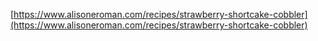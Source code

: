 [https://www.alisoneroman.com/recipes/strawberry-shortcake-cobbler](https://www.alisoneroman.com/recipes/strawberry-shortcake-cobbler)
